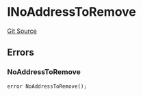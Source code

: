 # INoAddressToRemove
[Git Source](https://github.com/thrackle-io/tron/blob/90c179d4a2d3d05eb80cb7a50ea4891339d7488e/src/common/IErrors.sol)


## Errors
### NoAddressToRemove

```solidity
error NoAddressToRemove();
```

